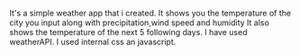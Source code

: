 It's a simple weather app that i created. 
It shows you the temperature of the city you input along with precipitation,wind speed and humidity
It also shows the temperature of the next 5 following days.
I have used weatherAPI.
I used internal css an javascript.
